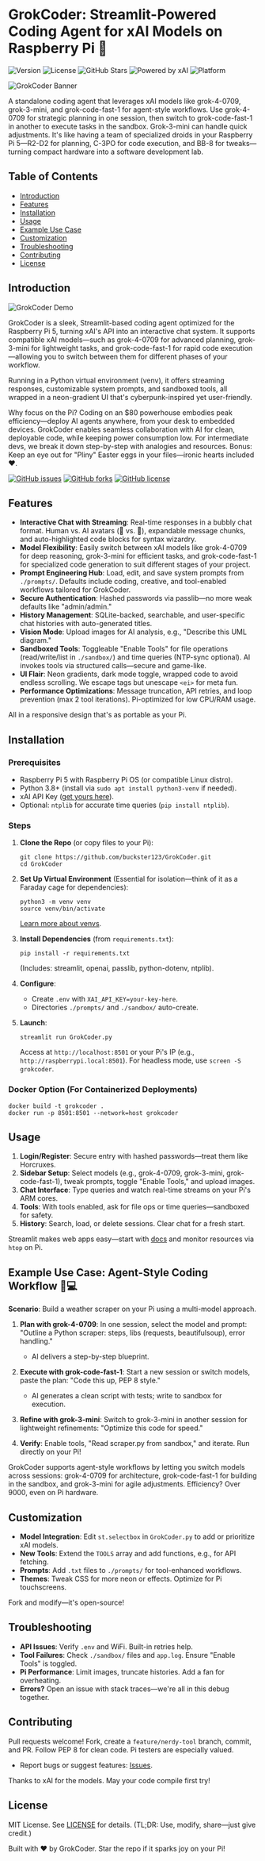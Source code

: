 # GrokCoder: Streamlit-Powered Coding Agent for xAI Models on Raspberry Pi 🚀

![Version](https://img.shields.io/badge/Version-1.0-blue.svg)
![License](https://img.shields.io/badge/License-MIT-green.svg)
![GitHub Stars](https://img.shields.io/github/stars/buckster123/GrokCoder?style=social)
![Powered by xAI](https://img.shields.io/badge/Powered%20by-xAI-FF69B4.svg)
![Platform](https://img.shields.io/badge/Platform-Raspberry%20Pi%205-red.svg)

![GrokCoder Banner]([path/to/your/banner-image.png](https://github.com/buckster123/GrokCoder/blob/main/screenshot.png)) <!-- Replace with actual banner image URL -->

A standalone coding agent that leverages xAI models like grok-4-0709, grok-3-mini, and grok-code-fast-1 for agent-style workflows. Use grok-4-0709 for strategic planning in one session, then switch to grok-code-fast-1 in another to execute tasks in the sandbox. Grok-3-mini can handle quick adjustments. It's like having a team of specialized droids in your Raspberry Pi 5—R2-D2 for planning, C-3PO for code execution, and BB-8 for tweaks—turning compact hardware into a software development lab.

## Table of Contents

- [Introduction](#introduction)
- [Features](#features)
- [Installation](#installation)
- [Usage](#usage)
- [Example Use Case](#example-use-case)
- [Customization](#customization)
- [Troubleshooting](#troubleshooting)
- [Contributing](#contributing)
- [License](#license)

## Introduction

![GrokCoder Demo](path/to/your/demo-gif-or-screenshot.gif) <!-- Replace with actual GIF or screenshot URL -->

GrokCoder is a sleek, Streamlit-based coding agent optimized for the Raspberry Pi 5, turning xAI's API into an interactive chat system. It supports compatible xAI models—such as grok-4-0709 for advanced planning, grok-3-mini for lightweight tasks, and grok-code-fast-1 for rapid code execution—allowing you to switch between them for different phases of your workflow.

Running in a Python virtual environment (venv), it offers streaming responses, customizable system prompts, and sandboxed tools, all wrapped in a neon-gradient UI that's cyberpunk-inspired yet user-friendly.

Why focus on the Pi? Coding on an $80 powerhouse embodies peak efficiency—deploy AI agents anywhere, from your desk to embedded devices. GrokCoder enables seamless collaboration with AI for clean, deployable code, while keeping power consumption low. For intermediate devs, we break it down step-by-step with analogies and resources. Bonus: Keep an eye out for "Pliny" Easter eggs in your files—ironic hearts included ❤️.

[![GitHub issues](https://img.shields.io/github/issues/buckster123/GrokCoder)](https://github.com/buckster123/GrokCoder/issues)
[![GitHub forks](https://img.shields.io/github/forks/buckster123/GrokCoder)](https://github.com/buckster123/GrokCoder/network)
[![GitHub license](https://img.shields.io/github/license/buckster123/GrokCoder)](https://github.com/buckster123/GrokCoder/blob/main/LICENSE)

## Features

- **Interactive Chat with Streaming**: Real-time responses in a bubbly chat format. Human vs. AI avatars (🧑 vs. 🤖), expandable message chunks, and auto-highlighted code blocks for syntax wizardry.
- **Model Flexibility**: Easily switch between xAI models like grok-4-0709 for deep reasoning, grok-3-mini for efficient tasks, and grok-code-fast-1 for specialized code generation to suit different stages of your project.
- **Prompt Engineering Hub**: Load, edit, and save system prompts from `./prompts/`. Defaults include coding, creative, and tool-enabled workflows tailored for GrokCoder.
- **Secure Authentication**: Hashed passwords via passlib—no more weak defaults like "admin/admin."
- **History Management**: SQLite-backed, searchable, and user-specific chat histories with auto-generated titles.
- **Vision Mode**: Upload images for AI analysis, e.g., "Describe this UML diagram."
- **Sandboxed Tools**: Toggleable "Enable Tools" for file operations (read/write/list in `./sandbox/`) and time queries (NTP-sync optional). AI invokes tools via structured calls—secure and game-like.
- **UI Flair**: Neon gradients, dark mode toggle, wrapped code to avoid endless scrolling. We escape tags but unescape `<ei>` for meta fun.
- **Performance Optimizations**: Message truncation, API retries, and loop prevention (max 2 tool iterations). Pi-optimized for low CPU/RAM usage.

All in a responsive design that's as portable as your Pi.

## Installation

### Prerequisites

- Raspberry Pi 5 with Raspberry Pi OS (or compatible Linux distro).
- Python 3.8+ (install via `sudo apt install python3-venv` if needed).
- xAI API Key ([get yours here](https://x.ai/api)).
- Optional: `ntplib` for accurate time queries (`pip install ntplib`).

### Steps

1. **Clone the Repo** (or copy files to your Pi):
   ```
   git clone https://github.com/buckster123/GrokCoder.git
   cd GrokCoder
   ```

2. **Set Up Virtual Environment** (Essential for isolation—think of it as a Faraday cage for dependencies):
   ```
   python3 -m venv venv
   source venv/bin/activate
   ```
   [Learn more about venvs](https://docs.python.org/3/library/venv.html).

3. **Install Dependencies** (from `requirements.txt`):
   ```
   pip install -r requirements.txt
   ```
   (Includes: streamlit, openai, passlib, python-dotenv, ntplib).

4. **Configure**:
   - Create `.env` with `XAI_API_KEY=your-key-here`.
   - Directories `./prompts/` and `./sandbox/` auto-create.

5. **Launch**:
   ```
   streamlit run GrokCoder.py
   ```
   Access at `http://localhost:8501` or your Pi's IP (e.g., `http://raspberrypi.local:8501`). For headless mode, use `screen -S grokcoder`.

### Docker Option (For Containerized Deployments)
```
docker build -t grokcoder .
docker run -p 8501:8501 --network=host grokcoder
```

## Usage

1. **Login/Register**: Secure entry with hashed passwords—treat them like Horcruxes.
2. **Sidebar Setup**: Select models (e.g., grok-4-0709, grok-3-mini, grok-code-fast-1), tweak prompts, toggle "Enable Tools," and upload images.
3. **Chat Interface**: Type queries and watch real-time streams on your Pi's ARM cores.
4. **Tools**: With tools enabled, ask for file ops or time queries—sandboxed for safety.
5. **History**: Search, load, or delete sessions. Clear chat for a fresh start.

Streamlit makes web apps easy—start with [docs](https://docs.streamlit.io/) and monitor resources via `htop` on Pi.

## Example Use Case: Agent-Style Coding Workflow 🧠💻

**Scenario**: Build a weather scraper on your Pi using a multi-model approach.

1. **Plan with grok-4-0709**: In one session, select the model and prompt: "Outline a Python scraper: steps, libs (requests, beautifulsoup), error handling."
   - AI delivers a step-by-step blueprint.

2. **Execute with grok-code-fast-1**: Start a new session or switch models, paste the plan: "Code this up, PEP 8 style."
   - AI generates a clean script with tests; write to sandbox for execution.

3. **Refine with grok-3-mini**: Switch to grok-3-mini in another session for lightweight refinements: "Optimize this code for speed."

4. **Verify**: Enable tools, "Read scraper.py from sandbox," and iterate. Run directly on your Pi!

GrokCoder supports agent-style workflows by letting you switch models across sessions: grok-4-0709 for architecture, grok-code-fast-1 for building in the sandbox, and grok-3-mini for agile adjustments. Efficiency? Over 9000, even on Pi hardware.

## Customization

- **Model Integration**: Edit `st.selectbox` in `GrokCoder.py` to add or prioritize xAI models.
- **New Tools**: Extend the `TOOLS` array and add functions, e.g., for API fetching.
- **Prompts**: Add `.txt` files to `./prompts/` for tool-enhanced workflows.
- **Themes**: Tweak CSS for more neon or effects. Optimize for Pi touchscreens.

Fork and modify—it's open-source!

## Troubleshooting

- **API Issues**: Verify `.env` and WiFi. Built-in retries help.
- **Tool Failures**: Check `./sandbox/` files and `app.log`. Ensure "Enable Tools" is toggled.
- **Pi Performance**: Limit images, truncate histories. Add a fan for overheating.
- **Errors?** Open an issue with stack traces—we're all in this debug together.

## Contributing

Pull requests welcome! Fork, create a `feature/nerdy-tool` branch, commit, and PR. Follow PEP 8 for clean code. Pi testers are especially valued.

- Report bugs or suggest features: [Issues](https://github.com/buckster123/GrokCoder/issues).

Thanks to xAI for the models. May your code compile first try!

## License

MIT License. See [LICENSE](LICENSE) for details. (TL;DR: Use, modify, share—just give credit.)

Built with ❤️ by GrokCoder. Star the repo if it sparks joy on your Pi!

